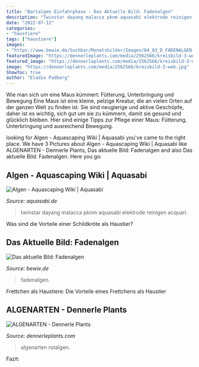 ```yaml
---
title: "Bartalgen Einfahrphase - Das Aktuelle Bild: Fadenalgen"
description: "Twinstar dayang malacca pknm aquasabi elektrode reinigen acquari"
date: "2022-07-12"
categories:
- "haustiere"
tags: ["haustiere"]
images:
- "https://www.bewie.de/Suchbar/Monatsbilder/Images/04_03_D_FADENALGEN.jpg"
featuredImage: "https://dennerleplants.com/media/2562566/kreisbild-3-web.jpg"
featured_image: "https://dennerleplants.com/media/2562566/kreisbild-3-web.jpg"
image: "https://dennerleplants.com/media/2562566/kreisbild-3-web.jpg"
ShowToc: true
author: "Eladio Padberg"
---
```



Wie man sich um eine Maus kümmert: Fütterung, Unterbringung und Bewegung
Eine Maus ist eine kleine, pelzige Kreatur, die an vielen Orten auf der ganzen Welt zu finden ist. Sie sind neugierige und aktive Geschöpfe, daher ist es wichtig, sich gut um sie zu kümmern, damit sie gesund und glücklich bleiben. Hier sind einige Tipps zur Pflege einer Maus: Fütterung, Unterbringung und ausreichend Bewegung.

	

		
looking for Algen - Aquascaping Wiki | Aquasabi you've came to the right place. We have 3 Pictures about Algen - Aquascaping Wiki | Aquasabi like ALGENARTEN - Dennerle Plants, Das aktuelle Bild: Fadenalgen and also Das aktuelle Bild: Fadenalgen. Here you go:
		
    
## Algen - Aquascaping Wiki | Aquasabi

<img loading=lazy src="https://www.aquasabi.de/vcdn/images/category/header/57FDGj7Yvt/marke-twinstar.jpg" onerror="this.onerror=null;this.src='https://tse3.mm.bing.net/th?id=OIP.fJhgSyM2Pj_OD2Bum3CbwwHaCU&amp;pid=15.1';" alt="Algen - Aquascaping Wiki | Aquasabi">

_Source: aquasabi.de_

>twinstar dayang malacca pknm aquasabi elektrode reinigen acquari. 

	

Was sind die Vorteile einer Schildkröte als Haustier?

    
## Das Aktuelle Bild: Fadenalgen

<img loading=lazy src="https://www.bewie.de/Suchbar/Monatsbilder/Images/04_03_D_FADENALGEN.jpg" onerror="this.onerror=null;this.src='https://tse2.mm.bing.net/th?id=OIP.61QQSvNW-y2Zz2qj0MAl-AAAAA&amp;pid=15.1';" alt="Das aktuelle Bild: Fadenalgen">

_Source: bewie.de_

>fadenalgen. 

	

Frettchen als Haustiere: Die Vorteile eines Frettchens als Haustier

    
## ALGENARTEN - Dennerle Plants

<img loading=lazy src="https://dennerleplants.com/media/2562566/kreisbild-3-web.jpg" onerror="this.onerror=null;this.src='https://tse2.mm.bing.net/th?id=OIP.bVbrTSIEMn9QJuGD1xAZMgHaE7&amp;pid=15.1';" alt="ALGENARTEN - Dennerle Plants">

_Source: dennerleplants.com_

>algenarten rotalgen. 

	

Fazit:

